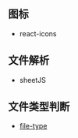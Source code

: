 ## 图标
- react-icons

## 文件解析
- sheetJS

## 文件类型判断
- [file-type](https://github.com/sindresorhus/file-type)